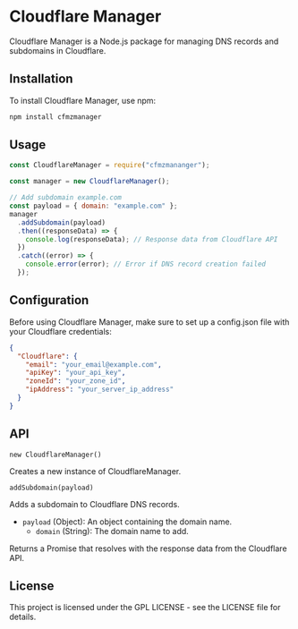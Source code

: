 # Cloudflare Manager

Cloudflare Manager is a Node.js package for managing DNS records and subdomains in Cloudflare.

## Installation

To install Cloudflare Manager, use npm:

```bash
npm install cfmzmanager
```

## Usage

```javascript
const CloudflareManager = require("cfmzmananger");

const manager = new CloudflareManager();

// Add subdomain example.com
const payload = { domain: "example.com" };
manager
  .addSubdomain(payload)
  .then((responseData) => {
    console.log(responseData); // Response data from Cloudflare API
  })
  .catch((error) => {
    console.error(error); // Error if DNS record creation failed
  });
```

## Configuration

Before using Cloudflare Manager, make sure to set up a config.json file with your Cloudflare credentials:

```json
{
  "Cloudflare": {
    "email": "your_email@example.com",
    "apiKey": "your_api_key",
    "zoneId": "your_zone_id",
    "ipAddress": "your_server_ip_address"
  }
}
```

## API

`new CloudflareManager()`

Creates a new instance of CloudflareManager.

`addSubdomain(payload)`

Adds a subdomain to Cloudflare DNS records.

- `payload` (Object): An object containing the domain name.
  - `domain` (String): The domain name to add.

Returns a Promise that resolves with the response data from the Cloudflare API.

## License

This project is licensed under the GPL LICENSE - see the LICENSE file for details.
